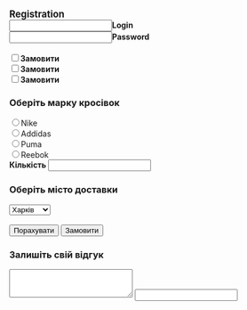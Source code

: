 <html>
<head>
<meta http-equiv="Content-Type" content="text/html; charset=windows-1251"/>
 <link rel="stylesheet" media="screen,projection,tv" href="//support.cdn.mozilla.net/static/css/common-min.css?build=f7d846f" />
<title>Форма</title>
</head>
<body bgcolor="">
<script type="text/javascript">
function poschitat(){
var marka_tovara=1;
alert(document.forms[0].marka[2].checked)
if (document.forms[0].marka[0].checked==true){
marka_tovara=0;}
if (document.forms[0].marka[1].checked==true){
marka_tovara=1;}
if (document.forms[0].marka[2].checked==true){
marka_tovara=2;}
if (document.forms[0].marka[3].checked==true){
marka_tovara=3;}
alert(marka_tovara)
}
</script>
<p>
<form method="GET" action="login.php" enctype="multipart/form-data" name="login">
<BR><B><Big>Registration</Big></B></BR>
<input type="text" name="login" size="20"maxlength="30"><B>Login</B><BR>
<input type="password" name="password"><B>Password</B><BR>
<br><input type="checkbox"><B>Замовити</B>
<br><input type="checkbox"><B>Замовити</B>
<br><input type="checkbox"><B>Замовити</B>
<H3>Оберіть марку кросівок</H3>
<input type="radio" name="marka" value="Nike">Nike<Br> 
<input type="radio" name="marka" value="Addidas">Addidas<Br>
<input type="radio" name="marka" value="Puma">Puma<Br>
<input type="radio" name="marka" value="Reebok">Reebok<Br>
<B>Кількість</B> <input type="text" name="login" size="20"maxlength="30"><BR>
</p> 
<H3>Оберіть місто доставки</H3>
<select name="region">
<option value="1" selected>Київ</option>
<option value="2" selected>Донецьк</option>
<option value="3" selected>Львів</option>
<option value="4" selected>Чернігів</option>
<option value="5" selected>Одеса</option>
<option value="6" selected>Харків</option></select>
<br><br><input type="button" value="Порахувати" onclick="poschitat()">
<input type="button" value="Замовити">
<H3>Залишіть свій відгук</H3>
<textarea name="vidguk" cols="25" rows="3"> </textarea>
<input type="text" id="123">
</form>
</body>
</html>
